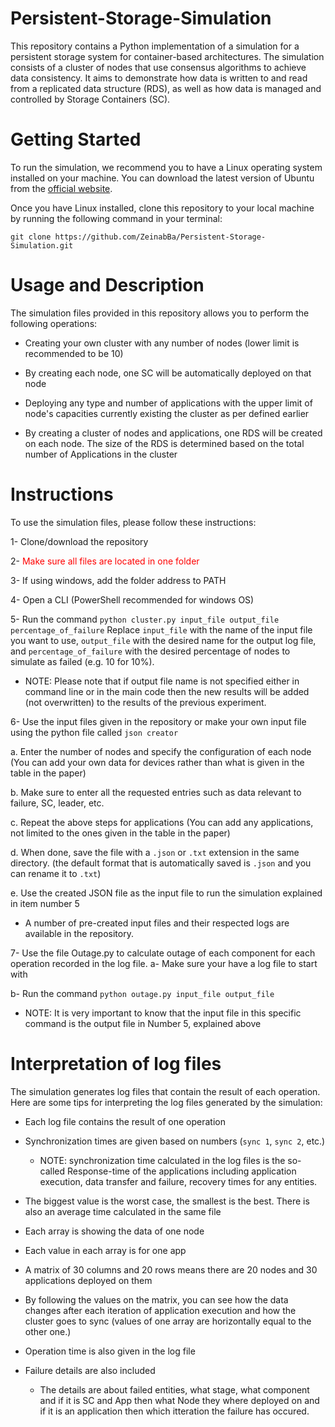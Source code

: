 # Persistent-Storage-Simulation
This repository contains a Python implementation of a simulation for a persistent storage system for container-based architectures. The simulation consists of a cluster of nodes that use consensus algorithms to achieve data consistency.
It aims to demonstrate how data is written to and read from a replicated data structure (RDS), as well as how data is managed and controlled by Storage Containers (SC). 


# Getting Started
To run the simulation, we recommend you to have a Linux operating system installed on your machine. You can download the latest version of Ubuntu from the [official website](https://ubuntu.com/download).

Once you have Linux installed, clone this repository to your local machine by running the following command in your terminal:



`git clone https://github.com/ZeinabBa/Persistent-Storage-Simulation.git`



# Usage and Description
The simulation files provided in this repository allows you to perform the following operations:

- Creating your own cluster with any number of nodes (lower limit is recommended to be 10)

- By creating each node, one SC will be automatically deployed on that node

- Deploying any type and number of applications with the upper limit of node's capacities currently existing the cluster as per defined earlier

- By creating a cluster of nodes and applications, one RDS will be created on each node. The size of the RDS is determined based on the total number of Applications in the cluster





# Instructions
To use the simulation files, please follow these instructions:

1- Clone/download the repository

2- <font color="red">Make sure all files are located in one folder</font>

3- If using windows, add the folder address to PATH

4- Open a CLI (PowerShell recommended for windows OS)

5- Run the command  `python cluster.py input_file output_file percentage_of_failure`
Replace `input_file` with the name of the input file you want to use, `output_file` with the desired name for the output log file, and `percentage_of_failure` with the desired percentage of nodes to simulate as failed (e.g. 10 for 10%).
  - NOTE: Please note that if output file name is not specified either in command line or in the main code then the new results will be added (not overwritten) to the results of the previous experiment.

6- Use the input files given in the repository or make your own input file using the python file called `json creator`

  a. Enter the number of nodes and specify the configuration of each node (You can add your own data for devices rather than what is given in the table in the paper)
  
  b. Make sure to enter all the requested entries such as data relevant to failure, SC, leader, etc.
  
  c. Repeat the above steps for applications (You can add any applications, not limited to the ones given in the table in the paper)
  
  d. When done, save the file with a `.json` or `.txt` extension in the same directory. (the default format that is automatically saved is `.json` and you can rename it to `.txt`)
  
  e. Use the created JSON file as the input file to run the simulation explained in item number 5
  
* A number of pre-created input files and their respected logs are available in the repository.

7- Use the file Outage.py to calculate outage of each component for each operation recorded in the log file.
  a- Make sure your have a log file to start with
  
  b- Run the command `python outage.py input_file output_file`
  
  * NOTE: It is very important to know that the input file in this specific command is the output file in Number 5, explained above

# Interpretation of log files
The simulation generates log files that contain the result of each operation. Here are some tips for interpreting the log files generated by the simulation:

- Each log file contains the result of one operation

- Synchronization times are given based on numbers (`sync 1`, `sync 2`, etc.)
  - NOTE: synchronization time calculated in the log files is the so-called Response-time of the applications including application execution, data transfer and failure, recovery times for any entities.

- The biggest value is the worst case, the smallest is the best. There is also an average time calculated in the same file

- Each array is showing the data of one node

- Each value in each array is for one app

- A matrix of 30 columns and 20 rows means there are 20 nodes and 30 applications deployed on them

- By following the values on the matrix, you can see how the data changes after each iteration of application execution and how the cluster goes to sync (values of one array are horizontally equal to the other one.)

- Operation time is also given in the log file

- Failure details are also included 
  - The details are about failed entities, what stage, what component and if it is SC and App then what Node they where deployed on and if it is an application then which itteration the failure has occured.
